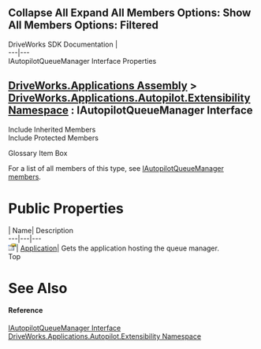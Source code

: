 Collapse All Expand All Members Options: Show All  Members Options: Filtered   
---  
DriveWorks SDK Documentation  |   
---|---  
IAutopilotQueueManager Interface Properties   
  
[DriveWorks.Applications Assembly](topic13.md) > [DriveWorks.Applications.Autopilot.Extensibility Namespace](topic1633.md) : IAutopilotQueueManager Interface  
---  
  
Include Inherited Members    
Include Protected Members    


Glossary Item Box

For a list of all members of this type, see [IAutopilotQueueManager members](topic1644.md).

# Public Properties

| Name| Description  
---|---|---  
![ Property](dotnetimages/Property.gif)| [Application](topic1652.md)| Gets the application hosting the queue manager.   
Top

# See Also

#### Reference

[IAutopilotQueueManager Interface](topic1643.md)   
[DriveWorks.Applications.Autopilot.Extensibility Namespace](topic1633.md)


